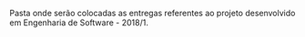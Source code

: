 Pasta onde serão colocadas as entregas referentes ao projeto desenvolvido em Engenharia de Software - 2018/1.
